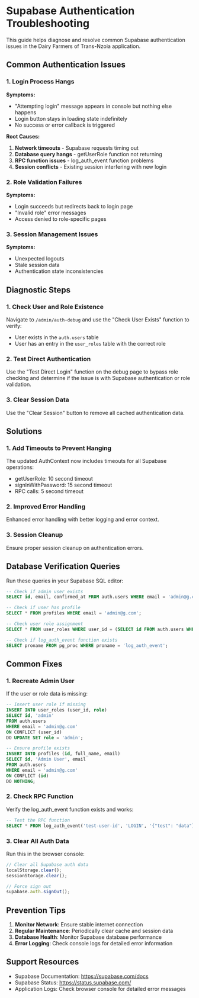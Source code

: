 # Supabase Authentication Troubleshooting

This guide helps diagnose and resolve common Supabase authentication issues in the Dairy Farmers of Trans-Nzoia application.

## Common Authentication Issues

### 1. Login Process Hangs
**Symptoms:**
- "Attempting login" message appears in console but nothing else happens
- Login button stays in loading state indefinitely
- No success or error callback is triggered

**Root Causes:**
1. **Network timeouts** - Supabase requests timing out
2. **Database query hangs** - getUserRole function not returning
3. **RPC function issues** - log_auth_event function problems
4. **Session conflicts** - Existing session interfering with new login

### 2. Role Validation Failures
**Symptoms:**
- Login succeeds but redirects back to login page
- "Invalid role" error messages
- Access denied to role-specific pages

### 3. Session Management Issues
**Symptoms:**
- Unexpected logouts
- Stale session data
- Authentication state inconsistencies

## Diagnostic Steps

### 1. Check User and Role Existence
Navigate to `/admin/auth-debug` and use the "Check User Exists" function to verify:
- User exists in the `auth.users` table
- User has an entry in the `user_roles` table with the correct role

### 2. Test Direct Authentication
Use the "Test Direct Login" function on the debug page to bypass role checking and determine if the issue is with Supabase authentication or role validation.

### 3. Clear Session Data
Use the "Clear Session" button to remove all cached authentication data.

## Solutions

### 1. Add Timeouts to Prevent Hanging
The updated AuthContext now includes timeouts for all Supabase operations:
- getUserRole: 10 second timeout
- signInWithPassword: 15 second timeout
- RPC calls: 5 second timeout

### 2. Improved Error Handling
Enhanced error handling with better logging and error context.

### 3. Session Cleanup
Ensure proper session cleanup on authentication errors.

## Database Verification Queries

Run these queries in your Supabase SQL editor:

```sql
-- Check if admin user exists
SELECT id, email, confirmed_at FROM auth.users WHERE email = 'admin@g.com';

-- Check if user has profile
SELECT * FROM profiles WHERE email = 'admin@g.com';

-- Check user role assignment
SELECT * FROM user_roles WHERE user_id = (SELECT id FROM auth.users WHERE email = 'admin@g.com');

-- Check if log_auth_event function exists
SELECT proname FROM pg_proc WHERE proname = 'log_auth_event';
```

## Common Fixes

### 1. Recreate Admin User
If the user or role data is missing:

```sql
-- Insert user role if missing
INSERT INTO user_roles (user_id, role) 
SELECT id, 'admin' 
FROM auth.users 
WHERE email = 'admin@g.com'
ON CONFLICT (user_id) 
DO UPDATE SET role = 'admin';

-- Ensure profile exists
INSERT INTO profiles (id, full_name, email)
SELECT id, 'Admin User', email
FROM auth.users 
WHERE email = 'admin@g.com'
ON CONFLICT (id) 
DO NOTHING;
```

### 2. Check RPC Function
Verify the log_auth_event function exists and works:

```sql
-- Test the RPC function
SELECT * FROM log_auth_event('test-user-id', 'LOGIN', '{"test": "data"}');
```

### 3. Clear All Auth Data
Run this in the browser console:

```javascript
// Clear all Supabase auth data
localStorage.clear();
sessionStorage.clear();

// Force sign out
supabase.auth.signOut();
```

## Prevention Tips

1. **Monitor Network**: Ensure stable internet connection
2. **Regular Maintenance**: Periodically clear cache and session data
3. **Database Health**: Monitor Supabase database performance
4. **Error Logging**: Check console logs for detailed error information

## Support Resources

- Supabase Documentation: https://supabase.com/docs
- Supabase Status: https://status.supabase.com/
- Application Logs: Check browser console for detailed error messages